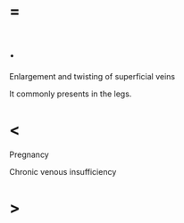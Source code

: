 # =

# .

Enlargement and twisting of superficial veins

It commonly presents in the legs.

# <

Pregnancy

Chronic venous insufficiency

# >
